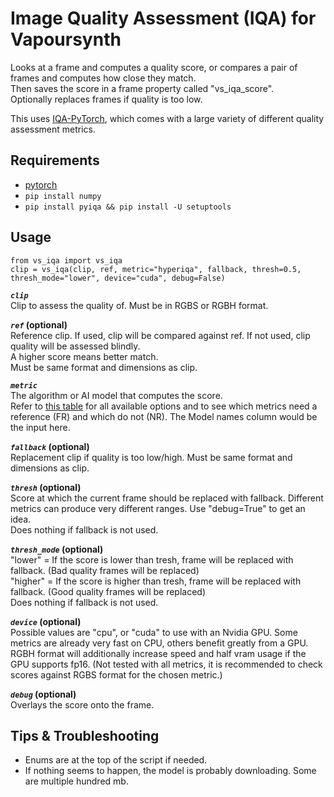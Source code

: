 # Image Quality Assessment (IQA) for Vapoursynth
Looks at a frame and computes a quality score, or compares a pair of frames and computes how close they match.  
Then saves the score in a frame property called "vs_iqa_score".  
Optionally replaces frames if quality is too low.

This uses [IQA-PyTorch](https://github.com/chaofengc/IQA-PyTorch/tree/main), which comes with a large variety of different quality assessment metrics.

## Requirements
* [pytorch](https://pytorch.org/)
* `pip install numpy`
* `pip install pyiqa && pip install -U setuptools`

## Usage

    from vs_iqa import vs_iqa
    clip = vs_iqa(clip, ref, metric="hyperiqa", fallback, thresh=0.5, thresh_mode="lower", device="cuda", debug=False)

__*`clip`*__  
Clip to assess the quality of. Must be in RGBS or RGBH format.

__*`ref`* (optional)__  
Reference clip. If used, clip will be compared against ref. If not used, clip quality will be assessed blindly.  
A higher score means better match.  
Must be same format and dimensions as clip.

__*`metric`*__  
The algorithm or AI model that computes the score.  
Refer to [this table](https://github.com/chaofengc/IQA-PyTorch/blob/main/docs/ModelCard.md) for all available options and to see which metrics need a reference (FR) and which do not (NR). The Model names column would be the input here.

__*`fallback`* (optional)__   
Replacement clip if quality is too low/high. Must be same format and dimensions as clip.

__*`thresh`* (optional)__  
Score at which the current frame should be replaced with fallback. Different metrics can produce very different ranges. Use "debug=True" to get an idea.  
Does nothing if fallback is not used.

__*`thresh_mode`* (optional)__  
"lower" = If the score is lower than tresh, frame will be replaced with fallback. (Bad quality frames will be replaced)  
"higher" = If the score is higher than tresh, frame will be replaced with fallback. (Good quality frames will be replaced)  
Does nothing if fallback is not used.

__*`device`* (optional)__  
Possible values are "cpu", or "cuda" to use with an Nvidia GPU. Some metrics are already very fast on CPU, others benefit greatly from a GPU.
RGBH format will additionally increase speed and half vram usage if the GPU supports fp16. (Not tested with all metrics, it is recommended to check scores against RGBS format for the chosen metric.)

__*`debug`* (optional)__  
Overlays the score onto the frame.

## Tips & Troubleshooting
* Enums are at the top of the script if needed.
* If nothing seems to happen, the model is probably downloading. Some are multiple hundred mb.
